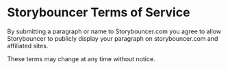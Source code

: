 Storybouncer Terms of Service
=============================

By submitting a paragraph or name to Storybouncer.com you agree to allow Storybouncer to publicly display your paragraph on storybouncer.com and affiliated sites.

These terms may change at any time without notice.
